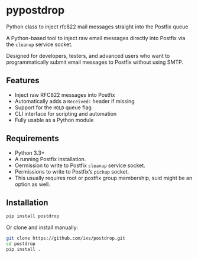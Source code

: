 # pypostdrop
Python class to inject rfc822 mail messages straight into the Postfix queue

A Python-based tool to inject raw email messages directly into Postfix via the `cleanup` service socket.

Designed for developers, testers, and advanced users who want to programmatically submit email messages to Postfix without using SMTP.

## Features

- Inject raw RFC822 messages into Postfix
- Automatically adds a `Received:` header if missing
- Support for the `HOLD` queue flag
- CLI interface for scripting and automation
- Fully usable as a Python module

## Requirements

- Python 3.3+
- A running Postfix installation.
- Oermission to write to Postfix `cleanup` service socket.
- Permissions to write to Postfix’s `pickup` socket.
- This usually requires root or postfix group membership, suid might be an option as well.

## Installation

```bash
pip install postdrop
```

Or clone and install manually:

```bash
git clone https://github.com/ixs/postdrop.git
cd postdrop
pip install .
```
